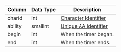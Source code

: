 | Column  | Data Type | Description                               |
| ------- | --------- | ----------------------------------------- |
| charid  | int       | [Character Identifier](character_data.md) |
| ability | smallint  | [Unique AA Identifier](aa_ability.md)     |
| begin   | int       | When the timer began.                     |
| end     | int       | When the timer ends.                      |